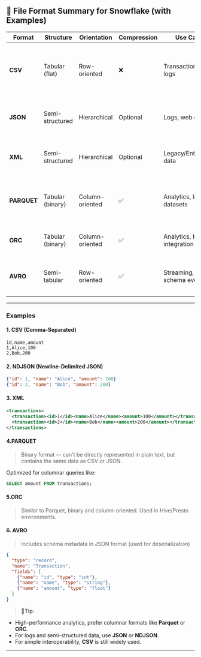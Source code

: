 ## 📁 File Format Summary for Snowflake (with Examples)

| Format    | Structure          | Orientation    | Compression | Use Case                    | Supports          | Notes                                                                 |
|-----------|--------------------|----------------|-------------|-----------------------------|-------------------|-----------------------------------------------------------------------|
| **CSV**   | Tabular (flat)     | Row-oriented   | ❌           | Transactions, logs          | ✅ Load & Unload   | Delimiter-based (comma, tab, etc). No data types. Simple and common. |
| **JSON**  | Semi-structured    | Hierarchical   | Optional     | Logs, web events            | ✅ Load & Unload   | Flexible schema. NDJSON = 1 JSON object per line.                    |
| **XML**   | Semi-structured    | Hierarchical   | Optional     | Legacy/Enterprise data      | ✅ Load only        | Verbose, tag-based. Common in older systems.                         |
| **PARQUET**| Tabular (binary)  | Column-oriented| ✅           | Analytics, large datasets   | ✅ Load & Unload   | Optimized for selecting specific columns. Used in Hadoop.            |
| **ORC**   | Tabular (binary)   | Column-oriented| ✅           | Analytics, Hive integration | ✅ Load only        | High compression and performance.                                    |
| **AVRO**  | Semi-tabular       | Row-oriented   | ✅           | Streaming, schema evolution | ✅ Load only        | Includes schema in JSON. Great for Kafka and RPCs.                   |

---

### Examples

#### 1. **CSV (Comma-Separated)**
```csv
id,name,amount
1,Alice,100
2,Bob,200
```
#### 2. NDJSON (Newline-Delimited JSON)

```json
{"id": 1, "name": "Alice", "amount": 100}
{"id": 2, "name": "Bob", "amount": 200}
```

#### 3. XML
```xml
<transactions>
  <transaction><id>1</id><name>Alice</name><amount>100</amount></transaction>
  <transaction><id>2</id><name>Bob</name><amount>200</amount></transaction>
</transactions>
```
#### 4.PARQUET
> Binary format — can't be directly represented in plain text, but contains the same data as CSV or JSON.

Optimized for columnar queries like:
```sql
SELECT amount FROM transactions;
```

#### 5.ORC
> Similar to Parquet, binary and column-oriented. Used in Hive/Presto environments.

#### 6. AVRO
> Includes schema metadata in JSON format (used for deserialization)

```json
{
  "type": "record",
  "name": "Transaction",
  "fields": [
    {"name": "id", "type": "int"},
    {"name": "name", "type": "string"},
    {"name": "amount", "type": "float"}
  ]
}
```
> 📝**Tip**:
- High-performance analytics, prefer columnar formats like **Parquet** or **ORC**.
- For logs and semi-structured data, use **JSON** or **NDJSON**.
- For simple interoperability, **CSV** is still widely used.

---

